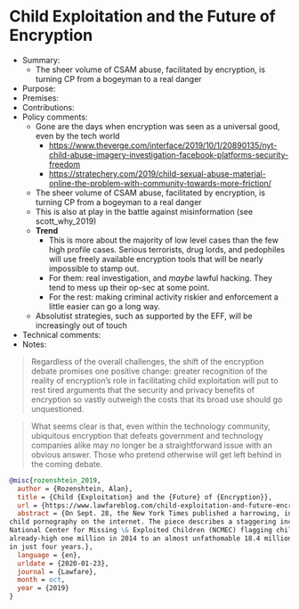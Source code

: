 # Child Exploitation and the Future of Encryption

- Summary:
  - The sheer volume of CSAM abuse, facilitated by encryption, is turning CP from a bogeyman to a real danger
- Purpose:
- Premises:
- Contributions:
- Policy comments:
  - Gone are the days when encryption was seen as a universal good, even by the tech world
    - https://www.theverge.com/interface/2019/10/1/20890135/nyt-child-abuse-imagery-investigation-facebook-platforms-security-freedom
    - https://stratechery.com/2019/child-sexual-abuse-material-online-the-problem-with-community-towards-more-friction/
  - The sheer volume of CSAM abuse, facilitated by encryption, is turning CP from a bogeyman to a real danger
  - This is also at play in the battle against misinformation (see scott_why_2019)
  - **Trend**
    - This is more about the majority of low level cases than the few high profile cases. Serious terrorists, drug
        lords, and pedophiles will use freely available encryption tools that will be nearly impossible to stamp out.
    - For them: real investigation, and _maybe_ lawful hacking. They tend to mess up their op-sec at some point.
    - For the rest: making criminal activity riskier and enforcement a little easier can go a long way.
  - Absolutist strategies, such as supported by the EFF, will be increasingly out of touch
- Technical comments:
- Notes:

>Regardless of the overall challenges, the shift of the encryption debate promises one positive change: greater
recognition of the reality of encryption’s role in facilitating child exploitation will put to rest tired arguments that
the security and privacy benefits of encryption so vastly outweigh the costs that its broad use should go unquestioned.

>What seems clear is that, even within the technology community, ubiquitous encryption that defeats government and
technology companies alike may no longer be a straightforward issue with an obvious answer. Those who pretend otherwise
will get left behind in the coming debate.

```bib
@misc{rozenshtein_2019,
  author = {Rozenshtein, Alan},
  title = {Child {Exploitation} and the {Future} of {Encryption}},
  url = {https://www.lawfareblog.com/child-exploitation-and-future-encryption},
  abstract = {On Sept. 28, the New York Times published a harrowing, in-depth investigative story on the prevalence of
child pornography on the internet. The piece describes a staggering increase in the number of reports to the federal
National Center for Missing \& Exploited Children (NCMEC) flagging child sexual abuse imagery online from an
already-high one million in 2014 to an almost unfathomable 18.4 million in 2018—an increase of almost 1,750 percent
in just four years.},
  language = {en},
  urldate = {2020-01-23},
  journal = {Lawfare},
  month = oct,
  year = {2019}
}
```
